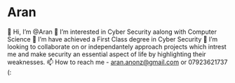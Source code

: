 # Aran

👋 Hi, I’m @Aran
👀 I’m interested in Cyber Security aalong with Computer Science
🌱 I’m have achieved a First Class degree in Cyber Security
💞️ I’m looking to collaborate on or independantely approach projects which intrest me and make security an essential aspect of life by highlighting their weaknesses.
📫 How to reach me - aran.anonz@gmail.com or 07923621737 (:
